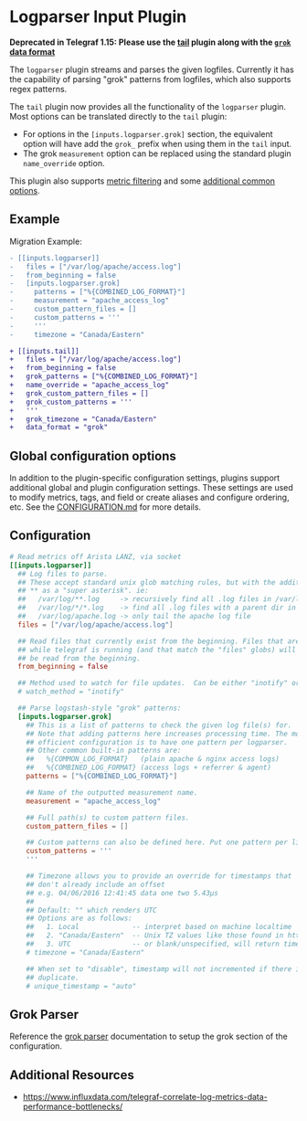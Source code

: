 # Logparser Input Plugin

**Deprecated in Telegraf 1.15: Please use the [tail][] plugin along with the
[`grok` data format][grok parser]**

The `logparser` plugin streams and parses the given logfiles. Currently it
has the capability of parsing "grok" patterns from logfiles, which also supports
regex patterns.

The `tail` plugin now provides all the functionality of the `logparser` plugin.
Most options can be translated directly to the `tail` plugin:

- For options in the `[inputs.logparser.grok]` section, the equivalent option
  will have add the `grok_` prefix when using them in the `tail` input.
- The grok `measurement` option can be replaced using the standard plugin
  `name_override` option.

This plugin also supports [metric filtering](CONFIGURATION.md#metric-filtering)
and some [additional common options](CONFIGURATION.md#processor-plugins).

## Example

Migration Example:

```diff
- [[inputs.logparser]]
-   files = ["/var/log/apache/access.log"]
-   from_beginning = false
-   [inputs.logparser.grok]
-     patterns = ["%{COMBINED_LOG_FORMAT}"]
-     measurement = "apache_access_log"
-     custom_pattern_files = []
-     custom_patterns = '''
-     '''
-     timezone = "Canada/Eastern"

+ [[inputs.tail]]
+   files = ["/var/log/apache/access.log"]
+   from_beginning = false
+   grok_patterns = ["%{COMBINED_LOG_FORMAT}"]
+   name_override = "apache_access_log"
+   grok_custom_pattern_files = []
+   grok_custom_patterns = '''
+   '''
+   grok_timezone = "Canada/Eastern"
+   data_format = "grok"
```

## Global configuration options <!-- @/docs/includes/plugin_config.md -->

In addition to the plugin-specific configuration settings, plugins support
additional global and plugin configuration settings. These settings are used to
modify metrics, tags, and field or create aliases and configure ordering, etc.
See the [CONFIGURATION.md][CONFIGURATION.md] for more details.

[CONFIGURATION.md]: ../../../docs/CONFIGURATION.md

## Configuration

```toml @sample.conf
# Read metrics off Arista LANZ, via socket
[[inputs.logparser]]
  ## Log files to parse.
  ## These accept standard unix glob matching rules, but with the addition of
  ## ** as a "super asterisk". ie:
  ##   /var/log/**.log     -> recursively find all .log files in /var/log
  ##   /var/log/*/*.log    -> find all .log files with a parent dir in /var/log
  ##   /var/log/apache.log -> only tail the apache log file
  files = ["/var/log/apache/access.log"]

  ## Read files that currently exist from the beginning. Files that are created
  ## while telegraf is running (and that match the "files" globs) will always
  ## be read from the beginning.
  from_beginning = false

  ## Method used to watch for file updates.  Can be either "inotify" or "poll".
  # watch_method = "inotify"

  ## Parse logstash-style "grok" patterns:
  [inputs.logparser.grok]
    ## This is a list of patterns to check the given log file(s) for.
    ## Note that adding patterns here increases processing time. The most
    ## efficient configuration is to have one pattern per logparser.
    ## Other common built-in patterns are:
    ##   %{COMMON_LOG_FORMAT}   (plain apache & nginx access logs)
    ##   %{COMBINED_LOG_FORMAT} (access logs + referrer & agent)
    patterns = ["%{COMBINED_LOG_FORMAT}"]

    ## Name of the outputted measurement name.
    measurement = "apache_access_log"

    ## Full path(s) to custom pattern files.
    custom_pattern_files = []

    ## Custom patterns can also be defined here. Put one pattern per line.
    custom_patterns = '''
    '''

    ## Timezone allows you to provide an override for timestamps that
    ## don't already include an offset
    ## e.g. 04/06/2016 12:41:45 data one two 5.43µs
    ##
    ## Default: "" which renders UTC
    ## Options are as follows:
    ##   1. Local             -- interpret based on machine localtime
    ##   2. "Canada/Eastern"  -- Unix TZ values like those found in https://en.wikipedia.org/wiki/List_of_tz_database_time_zones
    ##   3. UTC               -- or blank/unspecified, will return timestamp in UTC
    # timezone = "Canada/Eastern"

    ## When set to "disable", timestamp will not incremented if there is a
    ## duplicate.
    # unique_timestamp = "auto"
```

## Grok Parser

Reference the [grok parser][] documentation to setup the grok section of the
configuration.

## Additional Resources

- <https://www.influxdata.com/telegraf-correlate-log-metrics-data-performance-bottlenecks/>

[tail]: /plugins/inputs/tail/README.md
[grok parser]: /plugins/parsers/grok/README.md
